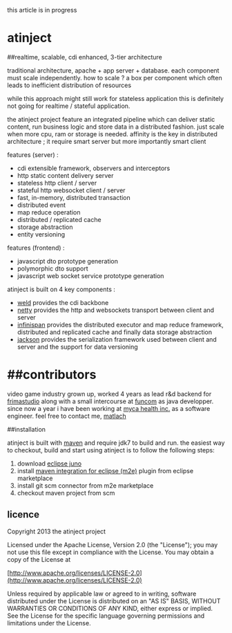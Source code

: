 this article is in progress

# atinject
##realtime, scalable, cdi enhanced, 3-tier architecture

traditional architecture, apache + app server + database.
each component must scale independently.
how to scale ? a box per component which often leads to inefficient distribution of resources

while this approach might still work for stateless application this is definitely not going for realtime / stateful application. 

the atinject project feature an integrated pipeline which can deliver static content, run business logic and store data in a distributed fashion.
just scale when more cpu, ram or storage is needed.
affinity is the key in distributed architecture ; it require smart server but more importantly smart client

features (server) :
* cdi extensible framework, observers and interceptors
* http static content delivery server
* stateless http client / server
* stateful http websocket client / server
* fast, in-memory, distributed transaction
* distributed event
* map reduce operation
* distributed / replicated cache
* storage abstraction
* entity versioning

features (frontend) :
* javascript dto prototype generation
* polymorphic dto support
* javascript web socket service prototype generation

atinject is built on 4 key components :
* [weld](http://seamframework.org/Weld) provides the cdi backbone
* [netty](https://netty.io) provides the http and websockets transport between client and server
* [infinispan](http://www.jboss.org/infinispan) provides the distributed executor and map reduce framework, distributed and replicated cache and finally data storage abstraction
* [jackson](https://github.com/FasterXML/jackson-core) provides the serialization framework used between client and server and the support for data versioning

##contributors
=======
video game industry grown up, worked 4 years as lead r&d backend for [frimastudio](http://www.frimastudio.com)
along with a small intercourse at [funcom](http://www.funcom.com) as java developper.
since now a year i have been working at [myca health inc.](http://www.myca.com) as a software engineer.
feel free to contact me, [matlach](http://ca.linkedin.com/in/lachancemathieu/)

##installation

atinject is built with [maven](http://maven.apache.org) and require jdk7 to build and run. the easiest way to checkout, build and start using atinject is to follow the following steps:

1. download [eclipse juno](http://www.eclipse.org/downloads/packages/eclipse-ide-java-ee-developers/junosr1)
2. install [maven integration for eclipse (m2e)](http://marketplace.eclipse.org/content/maven-integration-eclipse) plugin from eclipse marketplace
3. install git scm connector from m2e marketplace
4. checkout maven project from scm

## licence

Copyright 2013 the atinject project

Licensed under the Apache License, Version 2.0 (the "License");
you may not use this file except in compliance with the License.
You may obtain a copy of the License at

[http://www.apache.org/licenses/LICENSE-2.0](http://www.apache.org/licenses/LICENSE-2.0)

Unless required by applicable law or agreed to in writing, software
distributed under the License is distributed on an "AS IS" BASIS,
WITHOUT WARRANTIES OR CONDITIONS OF ANY KIND, either express or implied.
See the License for the specific language governing permissions and
limitations under the License.
